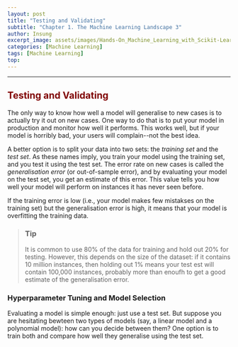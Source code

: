 ```yaml
---
layout: post
title: "Testing and Validating"
subtitle: "Chapter 1. The Machine Learning Landscape 3"
author: Insung
excerpt_image: assets/images/Hands-On_Machine_Learning_with_Scikit-Learn_Keras_and_Tensorflow_-_Aurelien_Geron.jpg
categories: [Machine Learning]
tags: [Machine Learning]
top:
---
```


---

## <span style="color:#800000">Testing and Validating</span>

The only way to know how well a model will generalise to new cases is to actually try it out on new cases. One way to do that is to put your model in production and monitor how well it performs. This works well, but if your model is horribly bad, your users will complain--not the best idea.

A better option is to split your data into two sets: the *training set* and the *test set*. As these names imply, you train your model using the training set, and you test it using the test set. The error rate on new cases is called the *generalisation error* (or out-of-sample error), and by evaluating your model on the test set, you get an estimate of this error. This value tells you how well your model will perform on instances it has never seen before.

If the training error is low (i.e., your model makes few mistakses on the training set) but the generalisation error is high, it means that your model is overfitting the training data.

> ### Tip 
> It is common to use 80% of the data for training and hold out 20% for testing. However, this depends on the size of the dataset: if it contains 10 million instances, then holding out 1% means your test est will contain 100,000 instances, probably more than enoufh to get a good estimate of the generalisation error.

### Hyperparameter Tuning and Model Selection 
Evaluating a model is simple enough: just use a test set. But suppose you are hesitating bewteen two types of models (say, a linear model and a polynomial model): how can you decide between them? One option is to train both and compare how well they generalise using the test set.